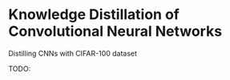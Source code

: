 # Knowledge Distillation of Convolutional Neural Networks

Distilling CNNs with CIFAR-100 dataset

TODO: